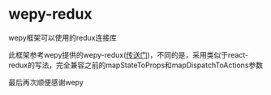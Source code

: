 # wepy-redux
wepy框架可以使用的redux连接库

此框架参考wepy提供的wepy-redux([传送门](https://github.com/Tencent/wepy/blob/2.0.x/packages/wepy-redux/README.md))，不同的是，采用类似于react-redux的写法，完全兼容之前的mapStateToProps和mapDispatchToActions参数

最后再次顺便感谢wepy